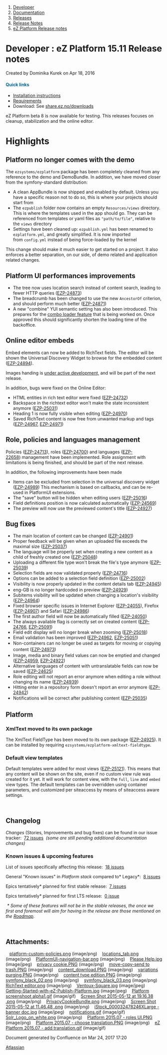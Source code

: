 1.  <span>[Developer](index.html)</span>
2.  <span>[Documentation](Documentation_31429504.html)</span>
3.  <span>[Releases](Releases_31429534.html)</span>
4.  <span>[Release Notes](Release-Notes_32867905.html)</span>
5.  <span>[eZ Platform Release notes](eZ-Platform-Release-notes_31429935.html)</span>

<span id="title-text"> Developer : eZ Platform 15.11 Release notes </span>
==========================================================================

Created by <span class="author"> Dominika Kurek</span> on Apr 18, 2016

#### <span style="color: rgb(0,98,147);">Quick links</span>

-   <a href="https://github.com/ezsystems/ezplatform/tag/1.0.0-beta8/INSTALL.md" class="external-link">Installation instructions</a><a href="https://github.com/ezsystems/ezplatform/blob/v15.05/INSTALL.md" class="external-link"></a>
-   <span style="color: rgb(0,51,102);">[Requirements](https://doc.ez.no/display/TMPA/Requirements+5.4)</span>
-   Download: See <a href="http://share.ez.no/downloads/downloads/ez-platform-15.09" class="external-link">share.ez.no/downloads</a>

eZ Platform beta 8 is now available for testing. This releases focuses on cleanup, stabilization and the online editor.

Highlights
==========

Platform no longer comes with the demo
--------------------------------------

The `ezsystems/ezplatform` package has been completely cleaned from any reference to the demo and DemoBundle. In addition, we have moved closer from the symfony-standard distribution:

-   A clean AppBundle is now shipped and enabled by default. Unless you have a specific reason not to do so, this is where your projects should start from
-   The `ezpublish` folder now contains an empty `Resources/views` directory. This is where the templates used in the app should go. They can be referenced from templates or yaml files as `"path/to/file"`, relative to the `views` directory
-   Settings have been cleaned up: `ezpublish.yml` has been renamed to `ezplatform.yml`, and greatly simplified. It is now imported from `config.yml` instead of being force-loaded by the kernel

This change should make it much easier to get started on a project. It also enforces a better separation, on our side, of demo related and application related changes.

Platform UI performances improvements
-------------------------------------

-   The tree now uses location search instead of content search, leading to fewer HTTP queries (<a href="https://jira.ez.no/browse/EZP-24873" class="external-link">EZP-24873</a>)
-   The breadcrumb has been changed to use the new `AncestorOf` criterion, and should perform much better (<a href="https://jira.ez.no/browse/EZP-24871" class="external-link">EZP-24871</a>)
-   A new "combine" YUI semantic setting has also been introduced. This prepares for the <a href="https://github.com/ezsystems/PlatformUIBundle/pull/427" class="external-link">combo loader feature</a> that is being worked on. Once approved this should significantly shorten the loading time of the backoffice.

Online editor embeds
--------------------

Embed elements can now be added to RichText fields. The editor will be shown the Universal Discovery Widget to browse for the embedded content (<a href="https://jira.ez.no/browse/EZP-24894" class="external-link">EZP-24894</a>).

Images handing is <a href="https://github.com/ezsystems/PlatformUIBundle/pull/436" class="external-link">under active development,</a> and will be part of the next release.

In addition, bugs were fixed on the Online Editor:

-   HTML entities in rich text editor were fixed (<a href="https://jira.ez.no/browse/EZP-24732" class="external-link">EZP-24732</a>)
-   Backspace in the richtext editor won't make the state inconsistent anymore (<a href="https://jira.ez.no/browse/EZP-25031" class="external-link">EZP-25031</a>)
-   Heading 1 is now fully visible when editing (<a href="https://jira.ez.no/browse/EZP-24970" class="external-link">EZP-24970</a>)
-   Saved RichText content is now free from unwanted markup and tags (<a href="https://jira.ez.no/browse/EZP-24967" class="external-link">EZP-24967</a>, <a href="https://jira.ez.no/browse/EZP-24971" class="external-link">EZP-24971</a>)

Role, policies and languages management
---------------------------------------

Policies (<a href="https://jira.ez.no/browse/EZP-24713" class="external-link">EZP-24713</a>), roles (<a href="https://jira.ez.no/browse/EZP-24700" class="external-link">EZP-24700</a>) and languages (<a href="https://jira.ez.no/browse/EZP-22658" class="external-link">EZP-22658</a>) management have been implemented. Role assignment with limitations is being finished, and should be part of the next release.

In addition, the following improvements have been made

-   Items can be excluded from selection in the universal discovery widget (<a href="https://jira.ez.no/browse/EZP-24989" class="external-link">EZP-24989</a>)
    This mechanism is based on callbacks, and can be re-used in PlatformUI extensions. 
-   The "save" button will be hidden when editing users (<a href="https://jira.ez.no/browse/EZP-25016" class="external-link">EZP-25016</a>)
-   Field definitions position is now calculated automatically (<a href="https://jira.ez.no/browse/EZP-24569" class="external-link">EZP-24569</a>)
-   The preview will now use the previewed content's title (<a href="https://jira.ez.no/browse/EZP-24927" class="external-link">EZP-24927</a>)

Bug fixes
---------

-   The main location of content can be changed (<a href="https://jira.ez.no/browse/EZP-24901" class="external-link">EZP-24901</a>)
-   Proper feedback will be given when an uploaded file exceeds the maximal size (<a href="https://jira.ez.no/browse/EZP-25037" class="external-link">EZP-25037</a>)
-   The language will be properly set when creating a new content as a child of freshly created one (<a href="https://jira.ez.no/browse/EZP-25048" class="external-link">EZP-25048</a>)
-   Uploading a different file type won't break the file's type anymore (<a href="https://jira.ez.no/browse/EZP-25039" class="external-link">EZP-25039</a>)
-   Selection fields are now validated properly (<a href="https://jira.ez.no/browse/EZP-24716" class="external-link">EZP-24716</a>)
-   Options can be added to a selection field definition (<a href="https://jira.ez.no/browse/EZP-25002" class="external-link">EZP-25002</a>)
-   <span style="line-height: 1.42857;">Visibility is now properly updated in the content details tab (</span><a href="https://jira.ez.no/browse/EZP-24945" class="external-link">EZP-24945</a><span style="line-height: 1.42857;">)</span>
-   eng-GB is no longer hardcoded in preview (<a href="https://jira.ez.no/browse/EZP-24929" class="external-link">EZP-24929</a>)
-   Subitems visibility will be updated when changing a location's visibility (<a href="https://jira.ez.no/browse/EZP-24964" class="external-link">EZP-24964</a>)
-   Fixed browser specific issues in Internet Explorer (<a href="https://jira.ez.no/browse/EZP-24055" class="external-link">EZP-24055</a>), Firefox (<a href="https://jira.ez.no/browse/EZP-24907" class="external-link">EZP-24907</a>) and Safari (<a href="https://jira.ez.no/browse/EZP-24986" class="external-link">EZP-24986</a>)
-   The first author field will now be automatically filled (<a href="https://jira.ez.no/browse/EZP-24050" class="external-link">EZP-24050</a>)
-   The always available flag is correctly set on created content (<a href="https://jira.ez.no/browse/EZP-24766" class="external-link">EZP-24766</a>, <a href="https://jira.ez.no/browse/EZP-25091" class="external-link">EZP-25091</a>)
-   Field edit display will no longer break when zooming (<a href="https://jira.ez.no/browse/EZP-25018" class="external-link">EZP-25018</a>)
-   Email validation has been improved (<a href="https://jira.ez.no/browse/EZP-24962" class="external-link">EZP-24962</a>, <a href="https://jira.ez.no/browse/EZP-25051" class="external-link">EZP-25051</a>)
-   <span style="line-height: 1.42857;">Non-containers can no longer be used as targets for moving or copying content (</span><a href="https://jira.ez.no/browse/EZP-24973" class="external-link">EZP-24973</a><span style="line-height: 1.42857;">)</span>
-   Image, media and binary field values can now be emptied and changed (<a href="https://jira.ez.no/browse/EZP-24959" class="external-link">EZP-24959</a>, <a href="https://jira.ez.no/browse/EZP-24922" class="external-link">EZP-24922</a>)
-   Alternative languages of content with untranslatable fields can now be saved (<a href="https://jira.ez.no/browse/EZP-24625" class="external-link">EZP-24625</a>)
-   Role editing will not report an error anymore when editing a role without changing its name (<a href="https://jira.ez.no/browse/EZP-24939" class="external-link">EZP-24939</a>)
-   Hitting enter in a repository form doesn't report an error anymore (<a href="https://jira.ez.no/browse/EZP-24942" class="external-link">EZP-24942</a>)
-   <span style="line-height: 1.42857;">Notifications will be correct after publishing content (</span><a href="https://jira.ez.no/browse/EZP-25035" class="external-link">EZP-25035</a><span style="line-height: 1.42857;">)</span>

Platform
--------

### XmlText moved to its own package

The XmlText FieldType has been moved to its own package (<a href="https://jira.ez.no/browse/EZP-24925" class="external-link">EZP-24925</a>). It can be installed by requiring `ezsystems/ezplatform-xmltext-fieldtype`.

### Default view templates

Default templates were added for most views (<a href="https://jira.ez.no/browse/EZP-25121" class="external-link">EZP-25121</a>). This means that any content will be shown on the site, even if no custom view rule was created for it yet. It will work for content view, with the `full`, `line` and `embed` view types. The default templates can be overridden using container parameters, and customized per siteaccess by means of siteaccess aware settings.

 

Changelog<span id="eZPlatform15.11Releasenotes-changelog" class="confluence-anchor-link"></span>
------------------------------------------------------------------------------------------------

*Changes* (Stories, Improvements and bug fixes) can be found in our issue tracker: <span class="static-jira-issues_count"> <a href="https://jira.ez.no/secure/IssueNavigator.jspa?reset=true&amp;jqlQuery=fixVersion%3D%222015.11%22+AND+project+%3D+EZP+AND+issuetype+in+%28Story%2C+Improvement%2C+Bug%29+order+by+issuetype+++&amp;src=confmacro" class="issue-link">72 issues</a> </span>  *(some are still pending additional documentation changes)*

### <span>Known issues & upcoming features</span>

List of issues specifically affecting this release: <span class="static-jira-issues_count"> <a href="https://jira.ez.no/secure/IssueNavigator.jspa?reset=true&amp;jqlQuery=project+%3D+EZP+AND+issuetype+in+%28bug%29+AND+affectedVersion+%3D+2015.11+ORDER+BY+priority+++++++&amp;src=confmacro" class="issue-link">18 issues</a> </span>

General "Known issues" in *Platform stack* compared to* Legacy*: <span class="static-jira-issues_count"> <a href="https://jira.ez.no/secure/IssueNavigator.jspa?reset=true&amp;jqlQuery=project+%3D+EZP+AND+affectedVersion+%3D%22Known+Issues+5.x+Stack%22+AND+resolution+%3D+Unresolved+ORDER+BY+priority+&amp;src=confmacro" class="issue-link">8 issues</a> </span>

Epics tentatively\* planned for first stable release: <span class="static-jira-issues_count"> <a href="https://jira.ez.no/secure/IssueNavigator.jspa?reset=true&amp;jqlQuery=project+%3D+EZP+AND+issuetype+%3D+Epic+AND+fixVersion%3DPollux+AND+resolution+%3D+Unresolved+ORDER+BY+priority+&amp;src=confmacro" class="issue-link">7 issues</a> </span>

Epics tentatively\* planned for first LTS release: <span class="static-jira-issues_count"> <a href="https://jira.ez.no/secure/IssueNavigator.jspa?reset=true&amp;jqlQuery=project+%3D+EZP+AND+issuetype+%3D+Epic+AND+fixVersion%3D%22Mauna+Kea%22+AND+resolution+%3D+Unresolved+ORDER+BY+priority++&amp;src=confmacro" class="issue-link">0 issue</a> </span>

*<span style="color: rgb(255,255,255);">'</span>\* Some of these features will not be in the stable releases, the once we first and foremost will aim for having in the release are those mentioned on the <a href="http://ez.no/Blog/What-to-Expect-from-eZ-Studio-and-eZ-Platform" class="external-link">Roadmap</a>.*

 

Attachments:
------------

<img src="images/icons/bullet_blue.gif" width="8" height="8" /> [platform-custom-policies.png](attachments/31430067/31430043.png) (image/png)
<img src="images/icons/bullet_blue.gif" width="8" height="8" /> [locations\_tab.png](attachments/31430067/31430044.png) (image/png)
<img src="images/icons/bullet_blue.gif" width="8" height="8" /> [PlatformUI-navigation-bar.png](attachments/31430067/31430045.png) (image/png)
<img src="images/icons/bullet_blue.gif" width="8" height="8" /> [Please Help.jpg](attachments/31430067/31430046.jpg) (image/jpeg)
<img src="images/icons/bullet_blue.gif" width="8" height="8" /> [privacy cookie.PNG](attachments/31430067/31430047.png) (image/png)
<img src="images/icons/bullet_blue.gif" width="8" height="8" /> [move-copy-send to trash.PNG](attachments/31430067/31430048.png) (image/png)
<img src="images/icons/bullet_blue.gif" width="8" height="8" /> [content\_download.PNG](attachments/31430067/31430049.png) (image/png)
<img src="images/icons/bullet_blue.gif" width="8" height="8" /> [variations purging.PNG](attachments/31430067/31430050.png) (image/png)
<img src="images/icons/bullet_blue.gif" width="8" height="8" /> [content type edition.PNG](attachments/31430067/31430051.png) (image/png)
<img src="images/icons/bullet_blue.gif" width="8" height="8" /> [symfony\_black\_02.png](attachments/31430067/31430052.png) (image/png)
<img src="images/icons/bullet_blue.gif" width="8" height="8" /> [symfony\_black\_03.png](attachments/31430067/31430053.png) (image/png)
<img src="images/icons/bullet_blue.gif" width="8" height="8" /> [RichText editor.png](attachments/31430067/31430054.png) (image/png)
<img src="images/icons/bullet_blue.gif" width="8" height="8" /> [Ventoux-Square.jpg](attachments/31430067/31430055.jpg) (image/jpeg)
<img src="images/icons/bullet_blue.gif" width="8" height="8" /> [Getting-Started-with-eZ-Publish-Platform.jpg](attachments/31430067/31430056.jpg) (image/jpeg)
<img src="images/icons/bullet_blue.gif" width="8" height="8" /> [Platform screenshoot alpha1.gif](attachments/31430067/31430057.gif) (image/gif)
<img src="images/icons/bullet_blue.gif" width="8" height="8" /> [Screen Shot 2015-05-12 at 19.16.38 .png](attachments/31430067/31430058.png) (image/png)
<img src="images/icons/bullet_blue.gif" width="8" height="8" /> [PrivacyCookieBundle.png](attachments/31430067/31430059.png) (image/png)
<img src="images/icons/bullet_blue.gif" width="8" height="8" /> [Screen Shot 2015-05-12 at 11.46.48 .png](attachments/31430067/31430060.png) (image/png)
<img src="images/icons/bullet_blue.gif" width="8" height="8" /> [iStock\_000032478246XLarge - banner doc.jpg](attachments/31430067/31430061.jpg) (image/jpeg)
<img src="images/icons/bullet_blue.gif" width="8" height="8" /> [notifications.gif](attachments/31430067/31430062.gif) (image/gif)
<img src="images/icons/bullet_blue.gif" width="8" height="8" /> [Solr\_Logo\_on\_white.png](attachments/31430067/31430063.png) (image/png)
<img src="images/icons/bullet_blue.gif" width="8" height="8" /> [Platform 2015.07 - roles UI.PNG](attachments/31430067/31430064.png) (image/png)
<img src="images/icons/bullet_blue.gif" width="8" height="8" /> [Platform 2015.07 - choose translation.PNG](attachments/31430067/31430065.png) (image/png)
<img src="images/icons/bullet_blue.gif" width="8" height="8" /> [eZ Platform 2015.07 - add translation.gif](attachments/31430067/31430066.gif) (image/gif)

Document generated by Confluence on Mar 24, 2017 17:20

[Atlassian](http://www.atlassian.com/)


